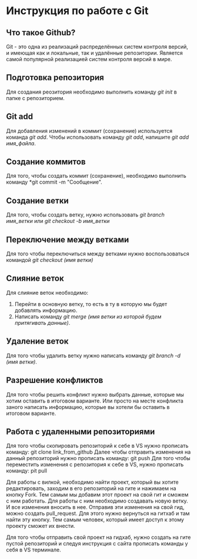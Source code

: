 # Инструкция по работе с Git

## Что такое Github?

Git - это одна из реализаций распределённых систем контроля версий, и имеющая как и локальные, так и удалённые репозитории. Является самой популярной реализацией систем контроля версий в мире.


## Подготовка репозитория

Для создания реозитория необходимо выполнить команду *git init* в папке с репозиторием.

## Git add

Для добавления изменений в коммит (сохранение) используется команда *git add*. Чтобы использовать команду *git add*, напишите *git add имя_файла*.

## Создание коммитов

Для того, чтобы создать коммит (сохранение), необходимо выполнить команду *git commit -m "Сообщение".

## Создание ветки

Для того, чтобы создать ветку, нужно использовать *git branch имя_ветки* или *git checkout -b имя_ветки*

## Переключение между ветками

Для того чтобы переключиться между ветками нужно воспользоваться командой *git checkout (имя ветки)*

## Слияние веток

Для слияние веток необходимо:

1. Перейти в основную ветку, то есть в ту в которую мы будет добавлять информацию.
2. Написать команду *git merge (имя ветки из которой будем притягивать данные)*.

## Удаление веток

Для того чтобы удалить ветку нужно написать команду *git branch -d (имя ветки)*.

## Разрешение конфликтов

Для того чтобы решить конфликт нужно выбрать данные, которые мы хотим оставить в итоговом варианте. Или просто на месте конфликта заного написать информацию, которые вы хотели бы оставить в итоговом варианте.

## Работа с удаленными репозиториями

Для того чтобы скопировать репозиторий к себе в VS нужно прописать команду: git clone link_from_github
Далее чтобы отправить изменения на данный репозиторий нужно прописать команду: git push
Для того чтобы переместить изменения с репозитория к себе в VS, нужно прописать команду: pit pull

Для работы с вилкой, необходимо найти проект, который вы хотите редактировать, заходим в его репозиторий на гите и нажимаем на кнопку Fork. Тем самым мы добавим этот проект на свой гит и сможем с ним работать. 
Для работы с ним необходимо создавать новую ветку. И все изменения вносить в нее. 
Отправив эти изменения на свой гид, можно создать pull_request. Для этого нужно вернуться на гитхаб и там найти эту кнопку. Тем самым человек, который имеет доступ к этому проекту сможет их внести.

Для того чтобы отправить свой проект на гидхаб, нужно создать на гите пустой репозиторий и следуя инструкция с сайта прописать команды у себя в VS терминале.